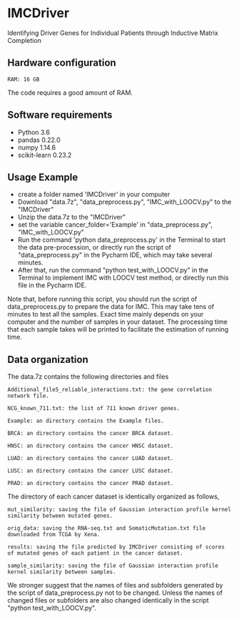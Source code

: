 # IMCDriver
Identifying Driver Genes for Individual Patients through Inductive Matrix Completion


## Hardware configuration
```
RAM: 16 GB
```
The code requires a good amount of RAM.


## Software requirements
- Python 3.6
- pandas 0.22.0
- numpy 1.14.6
- scikit-learn 0.23.2

## Usage Example
- create a folder named 'IMCDriver' in your computer
- Download "data.7z", "data_preprocess.py", "IMC_with_LOOCV.py" to the "IMCDriver" 
- Unzip the data.7z to the "IMCDriver"
- set the variable cancer_folder='Example' in "data_preprocess.py", "IMC_with_LOOCV.py"
- Run the command 'python data_preprocess.py' in the Terminal to start the data pre-procession, or directly run the script of "data_preprocess.py" in the Pycharm IDE, which may take several minutes.
- After that, run the command "python test_with_LOOCV.py" in the Terminal to implement IMC with LOOCV test method, or directly run this file in the Pycharm IDE.

Note that, before running this script, you should run the script of data_preprocess.py to prepare the data for IMC. This may take tens of minutes to test all the samples. Exact time mainly depends on your computer and the number of samples in your dataset. The processing time that each sample takes will be printed to facilitate the estimation of running time.


## Data organization

The data.7z contains the following directories and files

```
Additional_file5_reliable_interactions.txt: the gene correlation network file.

NCG_known_711.txt: the list of 711 known driver genes.

Example: an directory contains the Example files.

BRCA: an directory contains the cancer BRCA dataset.

HNSC: an directory contains the cancer HNSC dataset.

LUAD: an directory contains the cancer LUAD dataset.

LUSC: an directory contains the cancer LUSC dataset.

PRAD: an directory contains the cancer PRAD dataset.

```

The directory of each cancer dataset is identically organized as follows,

```
mut_similarity: saving the file of Gaussian interaction profile kernel similarity between mutated genes.

orig_data: saving the RNA-seq.txt and SomaticMutation.txt file downloaded from TCGA by Xena.
 
results: saving the file predicted by IMCDriver consisting of scores of mutated genes of each patient in the cancer dataset.
 
sample_similarity: saving the file of Gaussian interaction profile kernel similarity between samples.
```

We stronger suggest that the names of files and subfolders generated by the script of data_preprocess.py not to be changed. Unless the names of changed files or subfolders are also changed identically in the script "python test_with_LOOCV.py".

